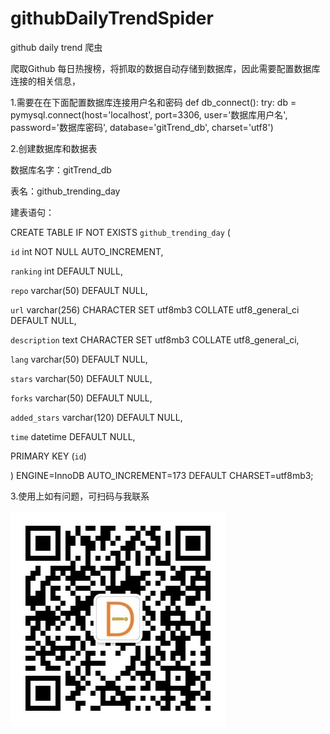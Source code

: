 # githubDailyTrendSpider
github daily trend 爬虫

爬取Github 每日热搜榜，将抓取的数据自动存储到数据库，因此需要配置数据库连接的相关信息，

1.需要在在下面配置数据库连接用户名和密码
def db_connect():
    try:
        db = pymysql.connect(host='localhost', port=3306, user='数据库用户名', password='数据库密码', database='gitTrend_db',
                             charset='utf8')
                             

2.创建数据库和数据表

数据库名字：gitTrend_db

表名：github_trending_day

建表语句：

CREATE TABLE IF NOT EXISTS `github_trending_day` (

  `id` int NOT NULL AUTO_INCREMENT,
  
  `ranking` int DEFAULT NULL,
  
  `repo` varchar(50) DEFAULT NULL,
  
  `url` varchar(256) CHARACTER SET utf8mb3 COLLATE utf8_general_ci DEFAULT NULL,
  
  `description` text CHARACTER SET utf8mb3 COLLATE utf8_general_ci,
  
  `lang` varchar(50) DEFAULT NULL,
  
  `stars` varchar(50) DEFAULT NULL,
  
  `forks` varchar(50) DEFAULT NULL,
  
  `added_stars` varchar(120) DEFAULT NULL,
  
  `time` datetime DEFAULT NULL,
  
  PRIMARY KEY (`id`)
  
) ENGINE=InnoDB AUTO_INCREMENT=173 DEFAULT CHARSET=utf8mb3;



3.使用上如有问题，可扫码与我联系

![image](https://github.com/EricLULU/githubDailyTrendSpider/blob/main/img/wechat.jpg)
